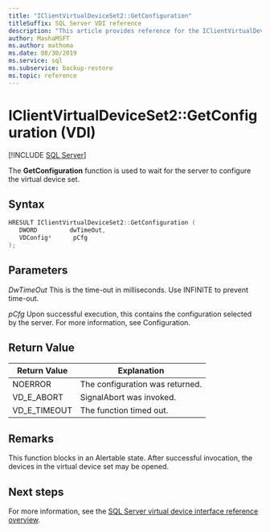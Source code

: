 ```yaml
---
title: "IClientVirtualDeviceSet2::GetConfiguration"
titleSuffix: SQL Server VDI reference
description: "This article provides reference for the IClientVirtualDeviceSet2::GetConfiguration command."
author: MashaMSFT
ms.author: mathoma
ms.date: 08/30/2019
ms.service: sql
ms.subservice: backup-restore
ms.topic: reference
---
```


# IClientVirtualDeviceSet2::GetConfiguration (VDI)

[!INCLUDE [SQL Server](../../../includes/applies-to-version/sqlserver.md)]

The **GetConfiguration** function is used to wait for the server to configure the virtual device set.

## Syntax

```c
HRESULT IClientVirtualDeviceSet2::GetConfiguration (
   DWORD         dwTimeOut,
   VDConfig*      pCfg
);
```

## Parameters

*DwTimeOut*
This is the time-out in milliseconds. Use INFINITE to prevent time-out.

*pCfg*
Upon successful execution, this contains the configuration selected by the server. For more information, see Configuration.

## Return Value

|Return Value | Explanation |
|---|---|
| NOERROR | The configuration was returned. |
| VD_E_ABORT | SignalAbort was invoked. |
| VD_E_TIMEOUT | The function timed out. |

## Remarks

This function blocks in an Alertable state. After successful invocation, the devices in the virtual device set may be opened.

## Next steps

For more information, see the [SQL Server virtual device interface reference overview](reference-virtual-device-interface.md).
